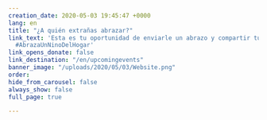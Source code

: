 ```yaml
---
creation_date: 2020-05-03 19:45:47 +0000
lang: en
title: "¿A quién extrañas abrazar?"
link_text: 'Esta es tu oportunidad de enviarle un abrazo y compartir tu amor. #MaratonDeAbrazos
  #AbrazaUnNinoDelHogar'
link_opens_donate: false
link_destination: "/en/upcomingevents"
banner_image: "/uploads/2020/05/03/Website.png"
order:
hide_from_carousel: false
always_show: false
full_page: true

---
```

